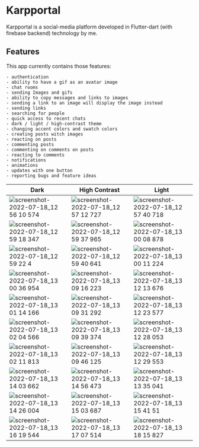 # Karpportal

Karpportal is a social-media platform developed in Flutter-dart (with firebase backend) technology by me.

## Features
This app currently contains those features:
```
- authentication
- ability to have a gif as an avatar image
- chat rooms
- sending Images and gifs
- ability to copy messages and links to images
- sending a link to an image will display the image instead
- sending links
- searching for people
- quick access to recent chats
- dark / light / high-contrast theme
- changing accent colors and swatch colors
- creating posts witch images
- reacting on posts
- commenting posts
- commenting on comments on posts
- reacting to comments
- notifications
- animations
- updates with one button
- reporting bugs and feature ideas
```

| Dark | High Contrast | Light |
| ---- | ------------- | ----- |
| ![screenshot-2022-07-18_12 56 10 574](https://user-images.githubusercontent.com/86601983/179498862-32548f7d-2fb7-4f8e-ab4c-24cfa61652fc.png) | ![screenshot-2022-07-18_12 57 12 727](https://user-images.githubusercontent.com/86601983/179499154-27552f06-5aa7-49c5-8a59-81932c4dde56.png) | ![screenshot-2022-07-18_12 57 40 718](https://user-images.githubusercontent.com/86601983/179499540-1334faeb-37ac-4f23-9c75-b35d36753f44.png) |
| ![screenshot-2022-07-18_12 59 18 347](https://user-images.githubusercontent.com/86601983/179498885-d3e27ddf-2e3c-4bed-a516-affefc215f3a.png) | ![screenshot-2022-07-18_12 59 37 965](https://user-images.githubusercontent.com/86601983/179499279-c510e9d8-bd86-4630-abf2-b1202bb547ea.png) | ![screenshot-2022-07-18_13 00 08 878](https://user-images.githubusercontent.com/86601983/179499554-75e75bb4-326d-424d-b64e-d92459f8afbf.png) |
| ![screenshot-2022-07-18_12 59 22 4](https://user-images.githubusercontent.com/86601983/179498898-18e5b57b-45af-4fc1-b5ac-b32455544758.png) | ![screenshot-2022-07-18_12 59 40 641](https://user-images.githubusercontent.com/86601983/179499295-22bf7e29-518e-43ce-b885-3cc29cf86225.png) | ![screenshot-2022-07-18_13 00 11 224](https://user-images.githubusercontent.com/86601983/179499562-55a6b165-d99e-4fc8-a05a-be3e531cc6d6.png) |
| ![screenshot-2022-07-18_13 00 36 954](https://user-images.githubusercontent.com/86601983/179498927-825bb5ee-03dc-4625-ae16-cdec71a8afad.png) | ![screenshot-2022-07-18_13 09 16 223](https://user-images.githubusercontent.com/86601983/179499317-23cf671e-3be6-413f-8c04-9132ec08f366.png) | ![screenshot-2022-07-18_13 12 13 676](https://user-images.githubusercontent.com/86601983/179499579-9712d45d-4c45-458e-b6a2-88fd767dcffb.png) |
| ![screenshot-2022-07-18_13 01 14 166](https://user-images.githubusercontent.com/86601983/179498934-309dfdb1-fccf-45fa-994a-e08d0c520c06.png) | ![screenshot-2022-07-18_13 09 31 292](https://user-images.githubusercontent.com/86601983/179499327-42b7c214-7a68-4bfd-84dc-a74beda7ab5f.png) | ![screenshot-2022-07-18_13 12 23 577](https://user-images.githubusercontent.com/86601983/179499588-888965f6-f98f-4d6d-9676-d902e18d3796.png) |
| ![screenshot-2022-07-18_13 02 04 566](https://user-images.githubusercontent.com/86601983/179498964-a16480e4-02b9-455c-87db-0f5c2095e6d1.png) | ![screenshot-2022-07-18_13 09 39 374](https://user-images.githubusercontent.com/86601983/179499340-0f88044b-5be0-4649-8564-99119de1488a.png) | ![screenshot-2022-07-18_13 12 28 053](https://user-images.githubusercontent.com/86601983/179499592-cb9960d7-8c35-451b-bb30-2bb0ce10c854.png) |
| ![screenshot-2022-07-18_13 02 11 813](https://user-images.githubusercontent.com/86601983/179498992-afcddf5e-93bb-477c-a90e-9c1329b85a62.png) | ![screenshot-2022-07-18_13 09 46 125](https://user-images.githubusercontent.com/86601983/179499348-9c7f75c2-b022-4513-ac48-205fe7382dd2.png) | ![screenshot-2022-07-18_13 12 29 553](https://user-images.githubusercontent.com/86601983/179499603-6b38700e-32c0-4ae4-908f-50253b6ac322.png) |
| ![screenshot-2022-07-18_13 14 03 662](https://user-images.githubusercontent.com/86601983/179499766-74dca176-c8c5-43c4-ac3d-3b1a27cc28f5.png) | ![screenshot-2022-07-18_13 14 56 473](https://user-images.githubusercontent.com/86601983/179499897-ecf9c9fd-8e5a-4a0a-ade4-d42c067058fa.png) | ![screenshot-2022-07-18_13 13 35 041](https://user-images.githubusercontent.com/86601983/179499683-026c0401-9514-4d39-97f3-74beb9699b49.png) |
| ![screenshot-2022-07-18_13 14 26 004](https://user-images.githubusercontent.com/86601983/179499799-3155a6cd-337b-4685-83f0-f7188616b3e0.png) | ![screenshot-2022-07-18_13 15 03 687](https://user-images.githubusercontent.com/86601983/179499909-56f6e020-db57-4f77-bb82-e03b33e7ad69.png) | ![screenshot-2022-07-18_13 15 41 51](https://user-images.githubusercontent.com/86601983/179499977-77d8ac08-1ee1-4057-a1e5-e8168a4e3b87.png) |
| ![screenshot-2022-07-18_13 16 19 544](https://user-images.githubusercontent.com/86601983/179500115-b5919657-f178-4042-adfa-8742c6a6ecf3.png) | ![screenshot-2022-07-18_13 17 07 514](https://user-images.githubusercontent.com/86601983/179500207-a0eacfce-9822-4e4b-a12f-29b86f9032a8.png) | ![screenshot-2022-07-18_13 18 15 827](https://user-images.githubusercontent.com/86601983/179500358-f14acd70-074e-45ae-8b7a-ab3505eb60c5.png) |
